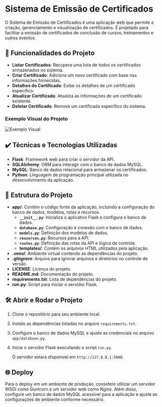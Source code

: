 # Sistema de Emissão de Certificados

O Sistema de Emissão de Certificados é uma aplicação web que permite a criação, gerenciamento e visualização de certificados. É projetado para facilitar a emissão de certificados de conclusão de cursos, treinamentos e outros eventos.

## 🔨 Funcionalidades do Projeto

- **Listar Certificados**: Recupera uma lista de todos os certificados armazenados no sistema.
- **Criar Certificado**: Adiciona um novo certificado com base nas informações fornecidas.
- **Detalhes do Certificado**: Exibe os detalhes de um certificado específico.
- **Atualizar Certificado**: Atualiza as informações de um certificado existente.
- **Deletar Certificado**: Remove um certificado específico do sistema.

### Exemplo Visual do Projeto

![Exemplo Visual](caminho-para-imagem-exemplo.png)

## ✔️ Técnicas e Tecnologias Utilizadas

- **Flask**: Framework web para criar o servidor da API.
- **SQLAlchemy**: ORM para interagir com o banco de dados MySQL.
- **MySQL**: Banco de dados relacional para armazenar os certificados.
- **Python**: Linguagem de programação principal utilizada no desenvolvimento da aplicação.

## 📁 Estrutura do Projeto

- **app/**: Contém o código fonte da aplicação, incluindo a configuração do banco de dados, modelos, rotas e recursos.
    - **`__init__.py`**: Inicializa o aplicativo Flask e configura o banco de dados.
    - **`database.py`**: Configuração e conexão com o banco de dados.
    - **`models.py`**: Definição dos modelos de dados.
    - **`resources.py`**: Recursos para a API.
    - **`routes.py`**: Definição das rotas da API e lógica de controle.
    - **templates/**: Contém os arquivos HTML utilizados pela aplicação.
- **.venv/**: Ambiente virtual contendo as dependências do projeto.
- **.gitignore**: Arquivo para ignorar arquivos e diretórios no controle de versão.
- **LICENSE**: Licença do projeto.
- **README.md**: Documentação do projeto.
- **requirements.txt**: Lista de dependências do projeto.
- **run.py**: Script para iniciar o servidor Flask.

## 🛠️ Abrir e Rodar o Projeto

1. Clone o repositório para seu ambiente local.
2. Instale as dependências listadas no arquivo `requirements.txt`.
3. Configure o banco de dados MySQL e ajuste as credenciais no arquivo `app/database.py`.
4. Inicie o servidor Flask executando o script `run.py`.

   O servidor estará disponível em `http://127.0.0.1:5000`.

## 🌐 Deploy

Para o deploy em um ambiente de produção, considere utilizar um servidor WSGI como Gunicorn e um servidor web como Nginx. Além disso, configure um banco de dados MySQL acessível para a aplicação e ajuste as configurações de ambiente conforme necessário.

